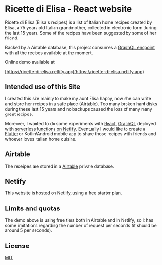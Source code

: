 # Ricette di Elisa - React website

Ricette di Elisa (Elisa's recipes) is a list of Italian home recipes created by
Elisa, a 75 years old Italian grandmother, collected in electronic form during
the last 15 years. Some of the recipes have been suggested by some of her
friend.

Backed by a Airtable database, this project consumes a [GraphQL endpoint](https://github.com/csarnataro/ricette-di-elisa-api) with all
the recipes available at the moment.

Online demo available at:

[https://ricette-di-elisa.netlify.app](https://ricette-di-elisa.netlify.app)

## Intended use of this Site

I created this site mainly to make my aunt Elisa happy, now she can write
and store her recipes in a safe place (Airtable).
Too many broken hard disks during these last 15 years and no backups caused
the loss of many many great recipes.

Moreover, I wanted to do some experiments with [React](https://reactjs.org/), [GraphQL](https://graphql.org/)
deployed with [serverless functions on Netlify](https://www.netlify.com/products/functions/).
Eventually I would like to create a [Flutter](https://flutter.dev/) or
Kotlin/Android mobile
app to share those recipes with friends and whoever loves Italian home cuisine.

## Airtable

The receipes are stored in a [Airtable](https://www.airtable.com) private
database.

## Netlify

This website is hosted on Netlify, using a free starter plan.

## Limits and quotas

The demo above is using free tiers both in Airtable and in Netlify, so it has
some limitations regarding the number of request per seconds (it should be around 5 per seconds).

## License

[MIT](https://choosealicense.com/licenses/mit/)
